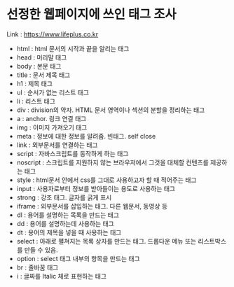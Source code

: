 # 선정한 웹페이지에 쓰인 태그 조사
Link : https://www.lifeplus.co.kr
- html : html 문서의 시작과 끝을 알리는 태그
- head : 머리말 태그
- body : 본문 태그
- title : 문서 제목 태그
- h1 : 제목 태그
- ul : 순서가 없는 리스트 태그
- li : 리스트 태그
- div : division의 약자. HTML 문서 영역이나 섹션의 분할을 정리하는 태그
- a : anchor. 링크 연결 태그
- img : 이미지 가져오기 태그
- meta : 정보에 대한 정보를 알려줌. 빈태그. self close
- link : 외부문서를 연결하는 태그
- script : 자바스크립트를 동작하게 하는 태그
- noscript : 스크립트를 지원하지 않는 브라우저에서
그것을 대체할 컨텐츠를 제공하는 태그
- style : html문서 안에서 css를 그대로 사용하고자 할 때 적어주는 태그
- input : 사용자로부터 정보를 받아들이는 용도로 사용하는 태그
- strong : 강조 태그. 글자를 굵게 표시
- iframe : 외부문서를 삽입하는 태그.  다른 웹문서, 동영상 등
- dl : 용어를 설명하는 목록을 만드는 태그
- dd : 용어를 설명하는데 사용하는 태그
- dt : 용어의 제목을 넣을 때 사용하는 태그
- select : 아래로 펼쳐지는 목록 상자를 만드는 태그.
드롭다운 메뉴 또는 리스트박스를 만들 수 있음.
- option : select 태그 내부의 항목을 만드는 태그
- br : 줄바꿈 태그
- i : 글짜를 Italic 체로 표현하는 태그


